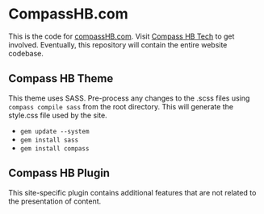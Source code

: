 # CompassHB.com

This is the code for [compassHB.com](http://www.compasshb.com/). Visit [Compass HB Tech](http://tech.compasshb.com) to get involved. Eventually, this repository will contain the entire website codebase. 

## Compass HB Theme
This theme uses SASS. Pre-process any changes to the .scss files using `compass compile sass` from the root directory. This will generate the style.css file used by the site.

* `gem update --system`
* `gem install sass`
* `gem install compass`

## Compass HB Plugin
This site-specific plugin contains additional features that are not related to the presentation of content.